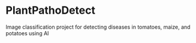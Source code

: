 # PlantPathoDetect
Image classification project for detecting diseases in tomatoes, maize, and potatoes using AI
